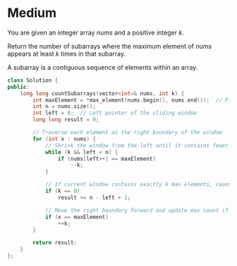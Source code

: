 # Medium

You are given an integer array $nums$ and a positive integer $k$.

Return the number of subarrays where the maximum element of $nums$ appears at least $k$ times in that subarray.

A subarray is a contiguous sequence of elements within an array.

```cpp
class Solution {
public:
    long long countSubarrays(vector<int>& nums, int k) {
        int maxElement = *max_element(nums.begin(), nums.end());  // Find the maximum element
        int n = nums.size();
        int left = 0;  // Left pointer of the sliding window
        long long result = 0;

        // Traverse each element as the right boundary of the window
        for (int x : nums) {
            // Shrink the window from the left until it contains fewer than k max elements
            while (k && left < n) {
                if (nums[left++] == maxElement)
                    --k;
            }

            // If current window contains exactly k max elements, count all subarrays ending after this point
            if (k == 0)
                result += n - left + 1;

            // Move the right boundary forward and update max count if needed
            if (x == maxElement)
                ++k;
        }

        return result;
    }
};
```
